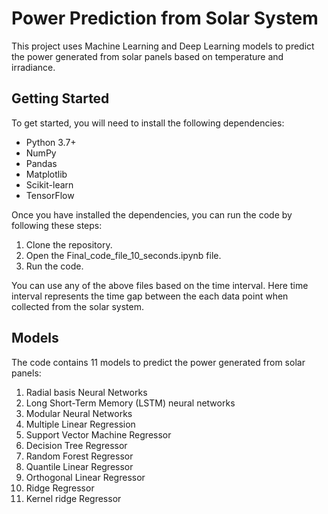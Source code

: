 
# Power Prediction from Solar System
This project uses Machine Learning and Deep Learning models to predict the power generated from solar panels based on temperature and irradiance.

## Getting Started
To get started, you will need to install the following dependencies:

* Python 3.7+
* NumPy
* Pandas
* Matplotlib
* Scikit-learn
* TensorFlow

Once you have installed the dependencies, you can run the code by following these steps:

1) Clone the repository.
2) Open the Final_code_file_10_seconds.ipynb file.
3) Run the code.

You can use any of the above files based on the time interval. Here time interval represents the time gap between the each data point when collected from the solar system.

## Models
The code contains 11 models to predict the power generated from solar panels:

1) Radial basis Neural Networks
2) Long Short-Term Memory (LSTM) neural networks
3) Modular Neural Networks
4) Multiple Linear Regression
5) Support Vector Machine Regressor
6) Decision Tree Regressor
7) Random Forest Regressor
8) Quantile Linear Regressor
9) Orthogonal Linear Regressor
10) Ridge Regressor
11) Kernel ridge Regressor



